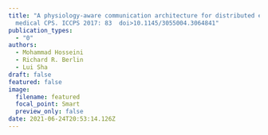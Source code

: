 ```yaml
---
title: "A physiology-aware communication architecture for distributed emergency
  medical CPS. ICCPS 2017: 83  doi>10.1145/3055004.3064841"
publication_types:
  - "0"
authors:
  - Mohammad Hosseini
  - Richard R. Berlin
  - Lui Sha
draft: false
featured: false
image:
  filename: featured
  focal_point: Smart
  preview_only: false
date: 2021-06-24T20:53:14.126Z
---
```


